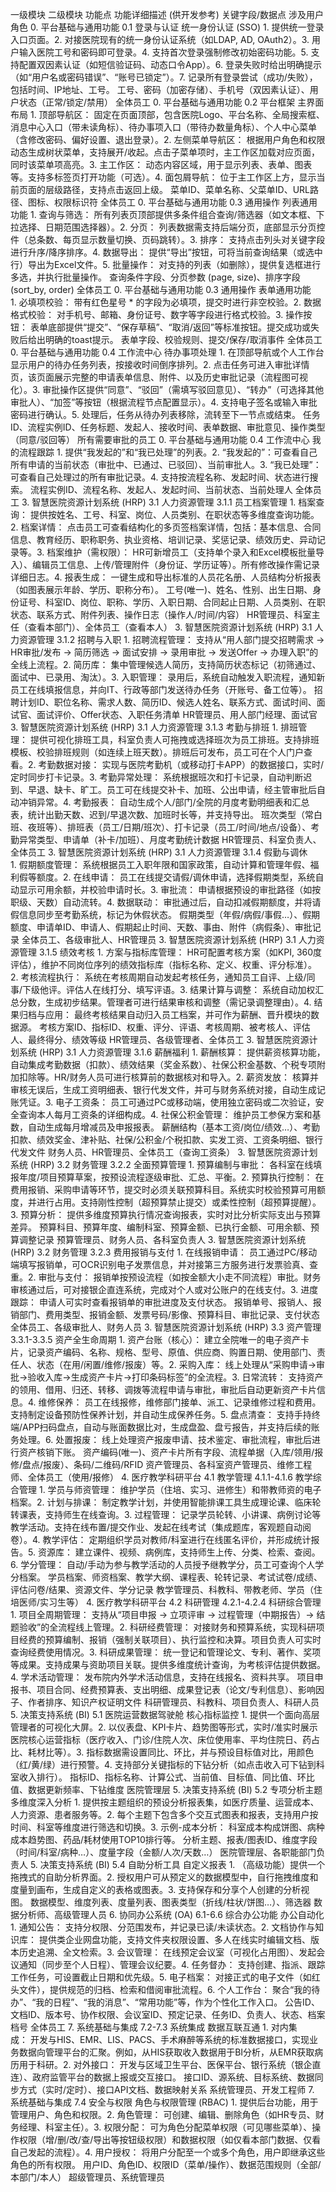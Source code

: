 一级模块	二级模块	功能点	功能详细描述 (供开发参考)	关键字段/数据点	涉及用户角色
0. 平台基础与通用功能	0.1 登录与认证	统一身份认证 (SSO)	1. 提供统一登录入口页面。2. 对接医院现有的统一身份认证系统（如LDAP, AD, OAuth2）。3. 用户输入医院工号和密码即可登录。4. 支持首次登录强制修改初始密码功能。5. 支持配置双因素认证（如短信验证码、动态口令App）。6. 登录失败时给出明确提示（如“用户名或密码错误”、“账号已锁定”）。7. 记录所有登录尝试（成功/失败），包括时间、IP地址、工号。	工号、密码（加密存储）、手机号（双因素认证）、用户状态（正常/锁定/禁用）	全体员工
0. 平台基础与通用功能	0.2 平台框架	主界面布局	1. 顶部导航区： 固定在页面顶部，包含医院Logo、平台名称、全局搜索框、消息中心入口（带未读角标）、待办事项入口（带待办数量角标）、个人中心菜单（含修改密码、偏好设置、退出登录）。2. 左侧菜单导航区： 根据用户角色和权限动态生成树状菜单，支持展开/收起。点击子菜单项时，主工作区加载对应页面，同时该菜单项高亮。3. 主工作区： 动态内容区域，用于显示列表、表单、图表等。支持多标签页打开功能（可选）。4. 面包屑导航： 位于主工作区上方，显示当前页面的层级路径，支持点击返回上级。	菜单ID、菜单名称、父菜单ID、URL路径、图标、权限标识符	全体员工
0. 平台基础与通用功能	0.3 通用操作	列表通用功能	1. 查询与筛选： 所有列表页顶部提供多条件组合查询/筛选器（如文本框、下拉选择、日期范围选择器）。2. 分页： 列表数据需支持后端分页，底部显示分页控件（总条数、每页显示数量切换、页码跳转）。3. 排序： 支持点击列头对关键字段进行升序/降序排序。4. 数据导出： 提供“导出”按钮，可将当前查询结果（或选中行）导出为Excel文件。5. 批量操作： 对支持的列表（如删除），提供复选框进行多选，并执行批量操作。	查询条件字段、分页参数 (page, size)、排序字段 (sort_by, order)	全体员工
0. 平台基础与通用功能	0.3 通用操作	表单通用功能	1. 必填项校验： 带有红色星号 * 的字段为必填项，提交时进行非空校验。2. 数据格式校验： 对手机号、邮箱、身份证号、数字等字段进行格式校验。3. 操作按钮： 表单底部提供“提交”、“保存草稿”、“取消/返回”等标准按钮。提交成功或失败后给出明确的toast提示。	表单字段、校验规则、提交/保存/取消事件	全体员工
0. 平台基础与通用功能	0.4 工作流中心	待办事项处理	1. 在顶部导航或个人工作台显示用户的待办任务列表，按接收时间倒序排列。2. 点击任务可进入审批详情页，该页面展示完整的申请表单信息、附件、以及历史审批记录（流程图可视化）。3. 审批操作区提供“同意”、“驳回”（需填写驳回意见）、“转办”（可选择其他审批人）、“加签”等按钮（根据流程节点配置显示）。4. 支持电子签名或输入审批密码进行确认。5. 处理后，任务从待办列表移除，流转至下一节点或结束。	任务ID、流程实例ID、任务标题、发起人、接收时间、表单数据、审批意见、操作类型（同意/驳回等）	所有需要审批的员工
0. 平台基础与通用功能	0.4 工作流中心	我的流程跟踪	1. 提供“我发起的”和“我已处理”的列表。2. “我发起的”：可查看自己所有申请的当前状态（审批中、已通过、已驳回）、当前审批人。3. “我已处理”：可查看自己处理过的所有审批记录。4. 支持按流程名称、发起时间、状态进行搜索。	流程实例ID、流程名称、发起人、发起时间、当前状态、当前处理人	全体员工
3. 智慧医院资源计划系统 (HRP)	3.1 人力资源管理	3.1.1 员工档案管理	1. 档案查询： 提供按姓名、工号、科室、岗位、人员类别、在职状态等多维度查询功能。2. 档案详情： 点击员工可查看结构化的多页签档案详情，包括：基本信息、合同信息、教育经历、职称职务、执业资格、培训记录、奖惩记录、绩效历史、异动记录等。3. 档案维护（需权限）： HR可新增员工（支持单个录入和Excel模板批量导入）、编辑员工信息、上传/管理附件（身份证、学历证等）。所有修改操作需记录详细日志。4. 报表生成： 一键生成和导出标准的人员花名册、人员结构分析报表（如图表展示年龄、学历、职称分布）。	工号(唯一)、姓名、性别、出生日期、身份证号、科室ID、岗位、职称、学历、入职日期、合同起止日期、人员类别、在职状态、联系方式、附件列表、操作日志（操作人/时间/内容）	HR管理员、科室主任（查看本部门）、全体员工（查看本人）
3. 智慧医院资源计划系统 (HRP)	3.1 人力资源管理	3.1.2 招聘与入职	1. 招聘流程管理： 支持从“用人部门提交招聘需求 -> HR审批/发布 -> 简历筛选 -> 面试安排 -> 录用审批 -> 发送Offer -> 办理入职”的全线上流程。2. 简历库： 集中管理候选人简历，支持简历状态标记（初筛通过、面试中、已录用、淘汰）。3. 入职管理： 录用后，系统自动触发入职流程，通知新员工在线填报信息，并向IT、行政等部门发送待办任务（开账号、备工位等）。	招聘计划ID、职位名称、需求人数、简历ID、候选人姓名、联系方式、面试时间、面试官、面试评价、Offer状态、入职任务清单	HR管理员、用人部门经理、面试官
3. 智慧医院资源计划系统 (HRP)	3.1 人力资源管理	3.1.3 考勤与排班	1. 排班管理： 提供可视化排班工具，科室负责人可拖拽或选择班次为员工排班。支持排班模板、校验排班规则（如连续上班天数）。排班后可发布，员工可在个人门户查看。2. 考勤数据对接： 实现与医院考勤机（或移动打卡APP）的数据接口，实时/定时同步打卡记录。3. 考勤异常处理： 系统根据班次和打卡记录，自动判断迟到、早退、缺卡、旷工。员工可在线提交补卡、加班、公出申请，经主管审批后自动冲销异常。4. 考勤报表： 自动生成个人/部门/全院的月度考勤明细表和汇总表，统计出勤天数、迟到/早退次数、加班时长等，并支持导出。	班次类型（常白班、夜班等）、排班表（员工/日期/班次）、打卡记录（员工/时间/地点/设备）、考勤异常类型、申请单（补卡/加班）、月度考勤统计数据	HR管理员、科室负责人、全体员工
3. 智慧医院资源计划系统 (HRP)	3.1 人力资源管理	3.1.4 假勤与调休	1. 假期额度管理： 系统根据员工入职年限和国家政策，自动计算和管理年假、福利假等额度。2. 在线申请： 员工在线提交请假/调休申请，选择假期类型，系统自动显示可用余额，并校验申请时长。3. 审批流： 申请根据预设的审批路径（如按职级、天数）自动流转。4. 数据联动： 审批通过后，自动扣减假期额度，并将请假信息同步至考勤系统，标记为休假状态。	假期类型（年假/病假/事假…）、假期额度、申请单ID、申请人、假期起止时间、天数、事由、附件（病假条）、审批记录	全体员工、各级审批人、HR管理员
3. 智慧医院资源计划系统 (HRP)	3.1 人力资源管理	3.1.5 绩效考核	1. 方案与指标库管理： HR可配置考核方案（如KPI, 360度评估），维护不同岗位序列的绩效指标库（指标名称、定义、权重、评分标准）。2. 考核流程执行： 系统在考核周期自动发起考核任务，通知员工自评、上级/同事/下级他评。评估人在线打分、填写评语。3. 结果计算与调整： 系统自动加权汇总分数，生成初步结果。管理者可进行结果审核和调整（需记录调整理由）。4. 结果归档与应用： 最终考核结果自动归入员工档案，并可作为薪酬、晋升模块的数据源。	考核方案ID、指标ID、权重、评分、评语、考核周期、被考核人、评估人、最终得分、绩效等级	HR管理员、各级管理者、全体员工
3. 智慧医院资源计划系统 (HRP)	3.1 人力资源管理	3.1.6 薪酬福利	1. 薪酬核算： 提供薪资核算功能，自动集成考勤数据（扣款）、绩效结果（奖金系数）、社保公积金基数、个税专项附加扣除等。HR/财务人员可进行核算前的数据核对和导入。2. 薪资发放： 核算并审核无误后，生成工资明细表、银行代发文件，并可与财务系统对接，自动生成记账凭证。3. 电子工资条： 员工可通过PC或移动端，使用独立密码或二次验证，安全查询本人每月工资条的详细构成。4. 社保公积金管理： 维护员工参保方案和基数，自动生成每月增减员及申报报表。	薪酬结构（基本工资/岗位/绩效…）、考勤扣款、绩效奖金、津补贴、社保/公积金/个税扣款、实发工资、工资条明细、银行代发文件	财务人员、HR管理员、全体员工（查询工资条）
3. 智慧医院资源计划系统 (HRP)	3.2 财务管理	3.2.2 全面预算管理	1. 预算编制与审批： 各科室在线填报年度/项目预算草案，按预设流程逐级审批、汇总、平衡。2. 预算执行控制： 在费用报销、采购申请等环节，提交时必须关联预算科目。系统实时校验预算可用额度，并进行占用。支持刚性控制（超预算禁止提交）或柔性控制（超预算提醒）。3. 预算分析： 提供多维度预算执行情况查询报表，实时对比分析实际支出与预算差异。	预算科目、预算年度、编制科室、预算金额、已执行金额、可用余额、预算调整记录	预算管理员、财务人员、各科室负责人
3. 智慧医院资源计划系统 (HRP)	3.2 财务管理	3.2.3 费用报销与支付	1. 在线报销申请： 员工通过PC/移动端填写报销单，可OCR识别电子发票信息，并对接第三方服务进行发票验真、查重。2. 审批与支付： 报销单按预设流程（如按金额大小走不同流程）审批。财务审核通过后，可对接银企直连系统，完成对个人或对公账户的在线支付。3. 进度跟踪： 申请人可实时查看报销单的审批进度及支付状态。	报销单号、报销人、报销部门、费用类型、报销金额、发票号码/影像、预算科目、审批记录、支付状态	全体员工、各级审批人、财务人员
3. 智慧医院资源计划系统 (HRP)	3.3 资产管理	3.3.1-3.3.5 资产全生命周期	1. 资产台账（核心）： 建立全院唯一的电子资产卡片，记录资产编码、名称、规格、型号、原值、供应商、购置日期、使用部门、责任人、状态（在用/闲置/维修/报废）等。2. 采购入库： 线上处理从“采购申请->审批->验收入库->生成资产卡片->打印条码标签”的全流程。3. 日常流转： 支持资产的领用、借用、归还、转移、调拨等流程申请与审批，审批后自动更新资产卡片信息。4. 维修保养： 员工在线报修，维修部门接单、派工、记录维修过程和费用。支持制定设备预防性保养计划，并自动生成保养任务。5. 盘点清查： 支持手持终端/APP扫码盘点，自动与账面数据比对，生成盘盈、盘亏报告，并支持后续的账务处理。6. 处置报废： 线上处理资产报废申请、技术鉴定、审批流程，审批后进行资产核销下账。	资产编码(唯一)、资产卡片所有字段、流程单据（入库/领用/报修/盘点/报废）、条码/二维码/RFID	资产管理员、各科室资产管理员、维修工程师、全体员工（使用/报修）
4. 医疗教学科研平台	4.1 教学管理	4.1.1-4.1.6 教学综合管理	1. 学员与师资管理： 维护学员（住培、实习、进修生）和带教师资的电子档案。2. 计划与排课： 制定教学计划，并使用智能排课工具生成理论课、临床轮转课表，支持师生在线查询。3. 过程管理： 记录学员轮转、小讲课、病例讨论等教学活动。支持在线布置/提交作业、发起在线考试（集成题库，客观题自动阅卷）。4. 教学评估： 定期组织学员对教师/科室进行在线匿名评价，并形成统计报告。5. 资源库： 建立课件、视频、病例库，支持师生上传、分类、检索、查阅。6. 学分管理： 自动/手动为参与教学活动的人员授予继教学分，员工可查询个人学分档案。	学员档案、师资档案、教学大纲、课程表、轮转记录、考试试卷/成绩、评估问卷/结果、资源文件、学分记录	教学管理员、科教科、带教老师、学员（住培医师/实习生等）
4. 医疗教学科研平台	4.2 科研管理	4.2.1-4.2.4 科研综合管理	1. 项目全周期管理： 支持从“项目申报 -> 立项评审 -> 过程管理（中期报告）-> 结题验收”的全流程线上管理。2. 科研经费管理： 对接财务和预算系统，实现科研项目经费的预算编制、报销（强制关联项目）、执行监控和决算。项目负责人可实时查询经费使用情况。3. 科研成果管理： 统一登记和管理论文、专利、著作、奖项等成果。支持成果与资助项目关联。提供多维度统计查询，为考核评估提供数据。4. 学术活动管理： 发布院内外学术活动信息，支持在线报名、资料共享。	项目申报书、项目合同、经费预算表、支出明细、成果登记表（论文/专利信息）、影响因子、作者排序、知识产权证明文件	科研管理员、科教科、项目负责人、科研人员
5. 决策支持系统 (BI)	5.1 医院运营数据驾驶舱	核心指标监控	1. 提供一个面向高层管理者的可视化大屏。2. 以仪表盘、KPI卡片、趋势图等形式，实时/准实时展示医院核心运营指标（医疗收入、门诊/住院人次、床位使用率、平均住院日、药占比、耗材比等）。3. 指标数据需设置同比、环比，并与预设目标值对比，用颜色（红/黄/绿）进行预警。4. 支持部分关键指标的下钻分析（如点击收入可下钻到科室收入排行）。	指标ID、指标名称、计算公式、当前值、目标值、同比值、环比值、数据更新频率、下钻维度	医院管理层
5. 决策支持系统 (BI)	5.2 专项分析主题	多维度深入分析	1. 提供按主题组织的预设分析报表集，如医疗质量、运营成本、人力资源、患者服务等。2. 每个主题下包含多个交互式图表和报表，支持用户按时间、科室等维度进行筛选和切换。3. 示例-成本分析： 科室成本构成饼图、病种成本趋势图、药品/耗材使用TOP10排行等。	分析主题、报表/图表ID、维度字段（时间/科室/病种…）、度量字段（金额/人次/天数…）	医院管理层、各职能部门负责人
5. 决策支持系统 (BI)	5.4 自助分析工具	自定义报表	1. （高级功能）提供一个拖拽式的自助分析界面。2. 授权用户可从预定义的数据模型中，自行拖拽维度和度量到画布，生成自定义的表格或图表。3. 支持保存和分享个人创建的分析视图。	数据模型、维度列表、度量列表、图表类型（折线/柱状/饼图…）、筛选器	数据分析师、高级管理人员
6. 协同办公系统 (OA)	6.1-6.6 综合办公功能	办公自动化	1. 通知公告： 支持分权限、分范围发布，并记录已读/未读状态。2. 文档协作与知识库： 提供类企业网盘功能，支持文件夹权限设置、多人在线实时编辑文档、版本历史追溯、全文检索。3. 会议管理： 在线预定会议室（可视化占用图）、发起会议通知（同步至个人日程）、管理会议纪要。4. 任务督办： 支持创建、指派、跟踪工作任务，可设置截止日期和优先级。5. 电子档案： 对接正式的电子文件（如红头文件），提供规范的归档、检索和借阅审批流程。6. 个人工作台： 聚合“我的待办”、“我的日程”、“我的消息”、“常用功能”等，作为个性化工作入口。	公告ID、文档ID、版本号、协作权限、会议室ID、预定记录、任务ID、负责人、状态、档案档号	全体员工
7. 系统基础与集成	7.2-7.3 系统集成	数据互联互通	1. 对内集成： 开发与HIS、EMR、LIS、PACS、手术麻醉等系统的标准数据接口，实现业务数据向管理平台的汇聚。例如，从HIS获取收入数据用于BI分析，从EMR获取病历用于科研。2. 对外接口： 开发与区域卫生平台、医保平台、银行系统（银企直连）、政府监管平台的数据上报或交互接口。	接口ID、源系统、目标系统、数据同步方式（实时/定时）、接口API文档、数据映射关系	系统管理员、开发工程师
7. 系统基础与集成	7.4 安全与权限	角色与权限管理 (RBAC)	1. 提供后台功能，用于管理用户、角色和权限。2. 角色管理： 可创建、编辑、删除角色（如HR专员、财务经理、科室主任）。3. 权限分配： 可为角色分配菜单权限（可见哪些菜单）、操作权限（增/删/改/查/导出等按钮级权限）和数据权限（如仅看本部门数据、仅看自己发起的流程）。4. 用户授权： 将用户分配至一个或多个角色，用户即继承这些角色的所有权限。	用户ID、角色ID、权限ID（菜单/操作）、数据范围规则（全部/本部门/本人）	超级管理员、系统管理员
